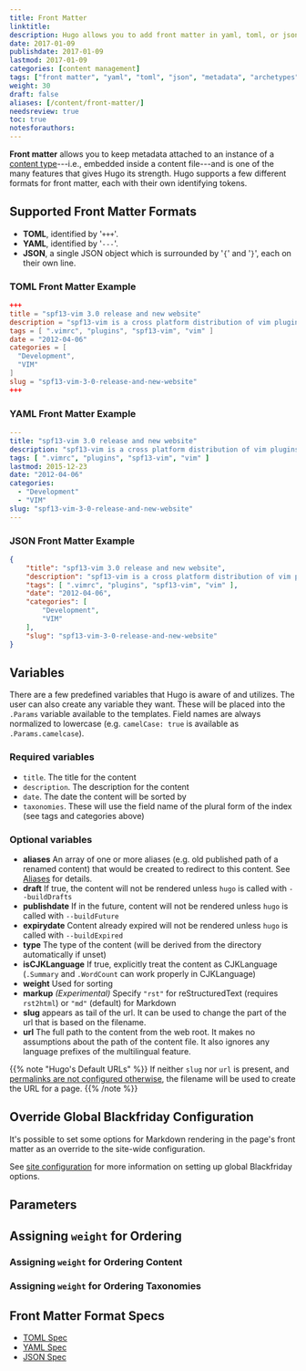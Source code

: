 ```yaml
---
title: Front Matter
linktitle:
description: Hugo allows you to add front matter in yaml, toml, or json to your content files.
date: 2017-01-09
publishdate: 2017-01-09
lastmod: 2017-01-09
categories: [content management]
tags: ["front matter", "yaml", "toml", "json", "metadata", "archetypes"]
weight: 30
draft: false
aliases: [/content/front-matter/]
needsreview: true
toc: true
notesforauthors:
---
```


**Front matter** allows you to keep metadata attached to an instance of a [content type][]---i.e., embedded inside a content file---and is one of the many features that gives Hugo its strength. Hugo supports a few different formats for front matter, each with their own identifying tokens.

## Supported Front Matter Formats

* **TOML**, identified by '`+++`'.
* **YAML**, identified by '`---`'.
* **JSON**, a single JSON object which is surrounded by '`{`' and '`}`', each on their own line.

### TOML Front Matter Example

```toml
+++
title = "spf13-vim 3.0 release and new website"
description = "spf13-vim is a cross platform distribution of vim plugins and resources for Vim."
tags = [ ".vimrc", "plugins", "spf13-vim", "vim" ]
date = "2012-04-06"
categories = [
  "Development",
  "VIM"
]
slug = "spf13-vim-3-0-release-and-new-website"
+++
```

### YAML Front Matter Example

```yaml
---
title: "spf13-vim 3.0 release and new website"
description: "spf13-vim is a cross platform distribution of vim plugins and resources for Vim."
tags: [ ".vimrc", "plugins", "spf13-vim", "vim" ]
lastmod: 2015-12-23
date: "2012-04-06"
categories:
  - "Development"
  - "VIM"
slug: "spf13-vim-3-0-release-and-new-website"
---
```

### JSON Front Matter Example

```json
{
    "title": "spf13-vim 3.0 release and new website",
    "description": "spf13-vim is a cross platform distribution of vim plugins and resources for Vim.",
    "tags": [ ".vimrc", "plugins", "spf13-vim", "vim" ],
    "date": "2012-04-06",
    "categories": [
        "Development",
        "VIM"
    ],
    "slug": "spf13-vim-3-0-release-and-new-website"
}
```

## Variables

There are a few predefined variables that Hugo is aware of and utilizes. The user can also create any variable they want. These will be placed into the `.Params` variable available to the templates. Field names are always normalized to lowercase (e.g. `camelCase: true` is available as `.Params.camelcase`).

### Required variables

* `title`. The title for the content
* `description`. The description for the content
* `date`. The date the content will be sorted by
* `taxonomies`. These will use the field name of the plural form of the index (see tags and categories above)

### Optional variables

* **aliases** An array of one or more aliases
              (e.g. old published path of a renamed content)
              that would be created to redirect to this content.
              See [Aliases][] for details.
* **draft** If true, the content will not be rendered unless `hugo` is called with `--buildDrafts`
* **publishdate** If in the future, content will not be rendered unless `hugo` is called with `--buildFuture`
* **expirydate** Content already expired will not be rendered unless `hugo` is called with `--buildExpired`
* **type** The type of the content (will be derived from the directory automatically if unset)
* **isCJKLanguage** If true, explicitly treat the content as CJKLanguage (`.Summary` and `.WordCount` can work properly in CJKLanguage)
* **weight** Used for sorting
* **markup** *(Experimental)* Specify `"rst"` for reStructuredText (requires
            `rst2html`) or `"md"` (default) for Markdown
* **slug** appears as tail of the url. It can be used to change the part of the url that is based on the filename.
* **url** The full path to the content from the web root. It makes no assumptions about the path of the content file. It also ignores any language prefixes of the multilingual feature.

{{% note "Hugo's Default URLs" %}}
If neither `slug` nor `url` is present, and [permalinks are not configured otherwise](/content-management/urls/#permalinks), the filename will be used to create the URL for a page.
{{% /note %}}

## Override Global Blackfriday Configuration

It's possible to set some options for Markdown rendering in the page's front matter as an override to the site-wide configuration.

See [site configuration][] for more information on setting up global Blackfriday options.

## Parameters

## Assigning `weight` for Ordering

### Assigning `weight` for Ordering Content

### Assigning `weight` for Ordering Taxonomies

## Front Matter Format Specs

* [TOML Spec][]
* [YAML Spec][]
* [JSON Spec][]

[aliases]: /content-management/urls/#aliases/
[content type]: /content-management/content-types/
[site configuration]: /project-organization/configuration/ "Hugo documentation for site configuration"
[JSON Spec]: /documents/ecma-404-json-spec.pdf "Specification for JSON, JavaScript Object Notation"
[TOML Spec]: https://github.com/toml-lang/toml "Specification for TOML, Tom's Obvious Minimal Language"
[YAML Spec]: http://yaml.org/spec/ "Specification for YAML, YAML Ain't Markup Language"
